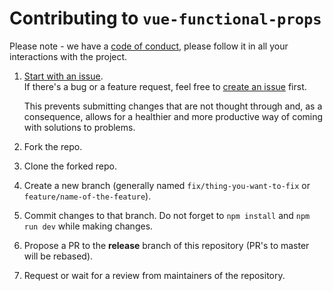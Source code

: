 # Contributing to `vue-functional-props`

Please note - we have a [code of conduct](https://github.com/Raiondesu/vue-functional-props/blob/master/.github/CODE_OF_CONDUCT.md),
please follow it in all your interactions with the project.

1. [Start with an issue](https://github.com/Raiondesu/vue-functional-props/issues/new/choose).\
   If there's a bug or a feature request, feel free to [create an issue](https://github.com/Raiondesu/vue-functional-props/issues/new/choose) first.

   This prevents submitting changes that are not thought through and, as a consequence, allows for a healthier and more productive way of coming with solutions to problems.

2. Fork the repo.
3. Clone the forked repo.
4. Create a new branch (generally named `fix/thing-you-want-to-fix` or `feature/name-of-the-feature`).
5. Commit changes to that branch.
   Do not forget to `npm install` and `npm run dev` while making changes.
6. Propose a PR to the **release** branch of this repository (PR's to master will be rebased).
7. Request or wait for a review from maintainers of the repository.
